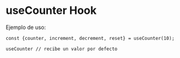 # useCounter Hook

Ejemplo de uso:

```
const {counter, increment, decrement, reset} = useCounter(10);

useCounter // recibe un valor por defecto
```

